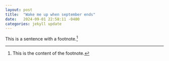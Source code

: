 ```yaml
---
layout: post
title:  "Wake me up when september ends"
date:   2024-09-01 22:58:11 -0400
categories: jekyll update
---
```



This is a sentence with a footnote.[^1]

[^1]: This is the content of the footnote.